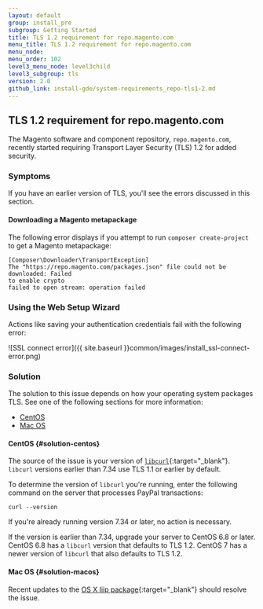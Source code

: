 ```yaml
---
layout: default
group: install_pre
subgroup: Getting Started
title: TLS 1.2 requirement for repo.magento.com
menu_title: TLS 1.2 requirement for repo.magento.com
menu_node: 
menu_order: 102
level3_menu_node: level3child
level3_subgroup: tls
version: 2.0
github_link: install-gde/system-requirements_repo-tls1-2.md
---
```


## TLS 1.2 requirement for repo.magento.com
The Magento software and component repository, `repo.magento.com`, recently started requiring Transport Layer Security (TLS) 1.2 for added security.

### Symptoms
If you have an earlier version of TLS, you'll see the errors discussed in this section.

#### Downloading a Magento metapackage
The following error displays if you attempt to run `composer create-project` to get a Magento metapackage:

	[Composer\Downloader\TransportException]                                           
	The "https://repo.magento.com/packages.json" file could not be downloaded: Failed  
	to enable crypto                                                                  
	failed to open stream: operation failed  

### Using the Web Setup Wizard
Actions like saving your authentication credentials fail with the following error:

![SSL connect error]({{ site.baseurl }}common/images/install_ssl-connect-error.png)

### Solution
The solution to this issue depends on how your operating system packages TLS. See one of the following sections for more information:

*	[CentOS](#solution-centos)
*	[Mac OS](#solution-macos)

#### CentOS {#solution-centos}
The source of the issue is your version of [`libcurl`](https://curl.haxx.se/libcurl/c/CURLOPT_SSLVERSION.html){:target="_blank"}. `libcurl` versions earlier than 7.34 use TLS 1.1 or earlier by default. 

To determine the version of `libcurl` you're running, enter the following command on the server that processes PayPal transactions:

	curl --version

If you're already running version 7.34 or later, no action is necessary.

If the version is earlier than 7.34, upgrade your server to CentOS 6.8 or later. CentOS 6.8 has a `libcurl` version that defaults to TLS 1.2. CentOS 7 has a newer version of `libcurl` that also defaults to TLS 1.2.

#### Mac OS {#solution-macos}
Recent updates to the [OS X liip package](http://php-osx.liip.ch){:target="_blank"} should resolve the issue.